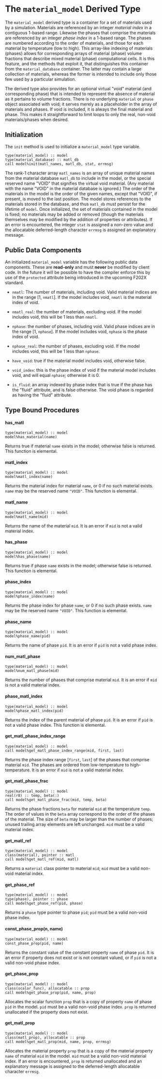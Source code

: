 # The `material_model` Derived Type

The `material_model` derived type is a container for a set of materials used
by a simulation. Materials are referenced by an integer *material index* in
a contiguous 1-based range. Likewise the phases that comprise the materials
are referenced by an integer *phase index* in a 1-based range. The phases are
numbered according to the order of materials, and those for each material by
temperature (low to high). This array-like indexing of materials (phases)
allows for corresponding arrays of material (phase) volume fractions that
describe mixed material (phase) computational cells. It is this feature,
and the methods that exploit it, that distinguishes this container from the
`material_database` container. The latter may contain a large collection of
materials, whereas the former is intended to include only those few used by
a particular simulation.

The derived type also provides for an optional virtual "void" material (and
corresponding phase) that is intended to represent the absence of material
as it pertains to volume fractions. There is no underlying `material` or
`phase` object associated with void; it serves merely as a placeholder in
the array of materials and phases. If void is included, it is always the
final material and phase. This makes it straightforward to limit loops to
only the real, non-void materials/phases when desired.

## Initialization
The `init` method is used to initialize a `material_model` type variable.
```Fortran
type(material_model) :: model
type(material_database) :: matl_db
call model%init(matl_names, matl_db, stat, errmsg)
```
The rank-1 character array `matl_names` is an array of unique material names
from the material database `matl_db` to include in the model, or the special
reserved name "VOID" that signifies the virtual void material. (Any material
with the name "VOID" in the material database is ignored.) The order of the
materials in the model is the order of the given names, except that "VOID",
if present, is moved to the last position. The model stores references to the
materials stored in the database, and thus `matl_db` must persist for the
lifetime of `model`. Once initialized, the set of materials contained in the
model is fixed; no materials may be added or removed (though the materials
themselves may be modified by the addition of properties or attributes). If an
error is encountered, the integer `stat` is assigned a non-zero value and the
allocatable deferred-length character `errmsg` is assigned an explanatory
message.

## Public Data Components
An initialized `material_model` variable has the following public data
components. These are **read-only** and must **never** be modified by client
code. In the future it will be possible to have the compiler enforce this by
use of the `protected` attribute being introduced in the upcoming F202X
standard.

* `nmatl`: The number of materials, including void. Valid material indices
  are in the range [1, `nmatl`]. If the model includes void, `nmatl` is the
  material index of void.

* `nmatl_real`: the number of materials, excluding void. If the model
  includes void, this will be 1 less than `nmatl`.

* `nphase`: the number of phases, including void. Valid phase indices are in
  the range [1, `nphase`]. If the model includes void, `nphase` is the phase
  index of void.

* `nphase_real`: the number of phases, excluding void. If the model includes
  void, this will be 1 less than `nphase`.

* `have_void`: true if the material model includes void, otherwise false.

* `void_index`: this is the phase index of void if the material model
  includes void, and will equal `nphase`; otherwise it is 0.

* `is_fluid`: an array indexed by phase index that is true if the phase
  has the "fluid" attribute, and is false otherwise. The void phase is
  regarded as having the "fluid" attribute.

## Type Bound Procedures

#### has_matl
```Fortran
type(material_model) :: model
model%has_material(name)
```
Returns true if material `name` exists in the model; otherwise false is
returned. This function is elemental.

#### matl_index
```Fortran
type(material_model) :: model
model%matl_index(name)
```
Returns the material index for material `name`, or 0 if no such material
exists. `name` may be the reserved name `"VOID"`. This function is elemental.

#### matl_name
```Fortran
type(material_model) :: model
model%matl_name(mid)
```
Returns the name of the material `mid`. It is an error if `mid` is not a valid
material index.

#### has_phase
```Fortran
type(material_model) :: model
model%has_phase(name)
```
Returns true if phase `name` exists in the model; otherwise false is
returned. This function is elemental.

#### phase_index
```Fortran
type(material_model) :: model
model%phase_index(name)
```
Returns the phase index for phase `name`, or 0 if no such phase exists.
`name` may be the reserved name `"VOID"`. This function is elemental.

#### phase_name
```Fortran
type(material_model) :: model
model%phase_name(pid)
```
Returns the name of phase `pid`. It is an error if `pid` is not a valid phase
index.

#### num_matl_phase
```Fortran
type(material_model) :: model
model%num_matl_phase(mid)
```
Returns the number of phases that comprise material `mid`. It is an error if
`mid` is not a valid material index.

#### phase_matl_index
```Fortran
type(material_model) :: model
model%phase_matl_index(pid)
```
Returns the index of the parent material of phase `pid`. It is an error if
`pid` is not a valid phase index. This function is elemental.

#### get_matl_phase_index_range
```Fortran
type(material_model) :: model
call model%get_matl_phase_index_range(mid, first, last)
```
Returns the phase index range [`first`, `last`] of the phases that comprise
material `mid`. The phases are ordered from low-temperature to
high-temperature. It is an error if `mid` is not a valid material index.

#### get_matl_phase_frac
```Fortran
type(material_model) :: model
real(r8) :: temp, beta(:)
call model%get_matl_phase_frac(mid, temp, beta)
```
Returns the phase fractions `beta` for material `mid` at the temperature
`temp`. The order of values in the `beta` array correspond to the order of the
phases of the material. The size of `beta` may be larger than the number of
phases; unused trailing array elements are left unchanged. `mid` must be a
valid material index.

#### get_matl_ref
```Fortran
type(material_model) :: model
class(material), pointer :: matl
call model%get_matl_ref(mid, matl)
```
Returns a `material` class pointer to material `mid`; `mid` must be a valid
non-void material index.

#### get_phase_ref
```Fortran
type(material_model) :: model
type(phase), pointer :: phase
call model%get_phase_ref(pid, phase)
```
Returns a `phase` type pointer to phase `pid`; `pid` must be a valid non-void
phase index.

#### const_phase_prop(n, name)
```Fortran
type(material_model) :: model
const_phase_prop(pid, name)
```
Returns the constant value of the constant property `name` of phase `pid`. It
is an error if property does not exist or is not constant valued, or if `pid`
is not a valid non-void phase index.

#### get_phase_prop
```Fortran
type(material_model) :: model
class(scalar_func), allocatable :: prop
call model%get_phase_prop(pid, name, prop)
```
Allocates the scalar function `prop` that is a copy of property `name` of
phase `pid` in the model. `pid` must be a valid non-void phase index. `prop`
is returned unallocated if the property does not exist.

#### get_matl_prop
```Fortran
type(material_model) :: model
class(matl_prop), allocatable :: prop
call model%get_matl_prop(mid, name, prop, errmsg)
```
Allocates the material property `prop` that is a copy of the material property
`name` of material `mid` in the model. `mid` must be a valid non-void material
index. If an error is encountered, `prop` is returned unallocated and an
explanatory message is assigned to the deferred-length allocatable character
`errmsg`.
